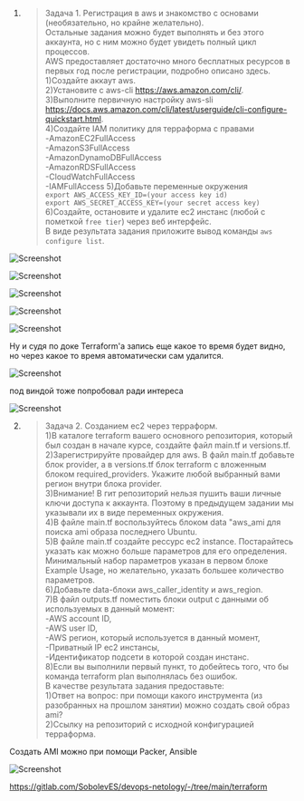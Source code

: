 1. >Задача 1. Регистрация в aws и знакомство с основами (необязательно, но крайне желательно).  
Остальные задания можно будет выполнять и без этого аккаунта, но с ним можно будет увидеть полный цикл процессов.  
AWS предоставляет достаточно много бесплатных ресурсов в первых год после регистрации, подробно описано здесь.
1)Создайте аккаут aws.  
2)Установите c aws-cli https://aws.amazon.com/cli/.  
3)Выполните первичную настройку aws-sli https://docs.aws.amazon.com/cli/latest/userguide/cli-configure-quickstart.html.  
4)Создайте IAM политику для терраформа c правами  
    -AmazonEC2FullAccess  
	-AmazonS3FullAccess  
	-AmazonDynamoDBFullAccess  
	-AmazonRDSFullAccess  
	-CloudWatchFullAccess  
	-IAMFullAccess
5)Добавьте переменные окружения  
`export AWS_ACCESS_KEY_ID=(your access key id)`  
`export AWS_SECRET_ACCESS_KEY=(your secret access key)`
6)Создайте, остановите и удалите ec2 инстанс (любой с пометкой `free tier`) через веб интерфейс.  
В виде результата задания приложите вывод команды `aws configure list`.  


![Screenshot](https://gitlab.com/SobolevES/devops-netology/-/raw/main/pics/1.1_terraform2.JPG)  
  
![Screenshot](https://gitlab.com/SobolevES/devops-netology/-/raw/main/pics/1.2_terraform2.JPG)  
  
![Screenshot](https://gitlab.com/SobolevES/devops-netology/-/raw/main/pics/1.3_terraform2.JPG)  
  
![Screenshot](https://gitlab.com/SobolevES/devops-netology/-/raw/main/pics/1.4_terraform2.JPG)  
  
![Screenshot](https://gitlab.com/SobolevES/devops-netology/-/raw/main/pics/1.5_terraform2.JPG)  
  
Ну и судя по доке Terraform'а запись еще какое то время будет видно, но через какое то время автоматически сам удалится.  
  
![Screenshot](https://gitlab.com/SobolevES/devops-netology/-/raw/main/pics/1.6_terraform2.JPG)  
  
под виндой тоже попробовал ради интереса  
  
![Screenshot](https://gitlab.com/SobolevES/devops-netology/-/raw/main/pics/1.7_terraform2.JPG)  
  
2. >Задача 2. Созданием ec2 через терраформ.  
1)В каталоге terraform вашего основного репозитория, который был создан в начале курсе, создайте файл main.tf и versions.tf.  
2)Зарегистрируйте провайдер для aws. В файл main.tf добавьте блок provider, а в versions.tf блок terraform с вложенным блоком required_providers. Укажите любой выбранный вами регион внутри блока provider.  
3)Внимание! В гит репозиторий нельзя пушить ваши личные ключи доступа к аккаунта. Поэтому в предыдущем задании мы указывали их в виде переменных окружения.  
4)В файле main.tf воспользуйтесь блоком data "aws_ami для поиска ami образа последнего Ubuntu.  
5)В файле main.tf создайте рессурс ec2 instance. Постарайтесь указать как можно больше параметров для его определения. Минимальный набор параметров указан в первом блоке Example Usage, но желательно, указать большее количество параметров.  
6)Добавьте data-блоки aws_caller_identity и aws_region.  
7)В файл outputs.tf поместить блоки output с данными об используемых в данный момент:  
	-AWS account ID,  
	-AWS user ID,  
	-AWS регион, который используется в данный момент,  
	-Приватный IP ec2 инстансы,  
	-Идентификатор подсети в которой создан инстанс.  
8)Если вы выполнили первый пункт, то добейтесь того, что бы команда terraform plan выполнялась без ошибок.  
В качестве результата задания предоставьте:  
	1)Ответ на вопрос: при помощи какого инструмента (из разобранных на прошлом занятии) можно создать свой образ ami?  
	2)Ссылку на репозиторий с исходной конфигурацией терраформа.  



Создать AMI можно при помощи Packer, Ansible
  
![Screenshot](https://gitlab.com/SobolevES/devops-netology/-/raw/main/pics/2.1_terraform2.JPG)  
  
https://gitlab.com/SobolevES/devops-netology/-/tree/main/terraform
